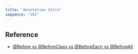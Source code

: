 ```yaml
---
title: "Annotation Intro"
sequence: "102"
---
```


## Reference

- [@Before vs @BeforeClass vs @BeforeEach vs @BeforeAll](https://www.baeldung.com/junit-before-beforeclass-beforeeach-beforeall)
